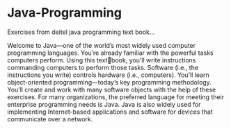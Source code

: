 # Java-Programming
Exercises from deitel java programming text book... 


Welcome to Java—one of the world’s most widely used computer programming languages. You’re already familiar with the powerful tasks computers perform. Using this textbook, you’ll write instructions commanding computers to perform those tasks. Software
(i.e., the instructions you write) controls hardware (i.e., computers). 
You’ll learn object-oriented programming—today’s key programming methodology.
You’ll create and work with many software objects with the help of these exercises. 
For many organizations, the preferred language for meeting their enterprise programming needs is Java. Java is also widely used for implementing Internet-based applications
and software for devices that communicate over a network. 
